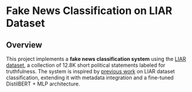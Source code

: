 # Fake News Classification on LIAR Dataset

## Overview
This project implements a **fake news classification system** using the [LIAR dataset](https://aclanthology.org/P17-2067.pdf), a collection of 12.8K short political statements labeled for truthfulness. 
The system is inspired by [previous work](https://github.com/moscatena/Fake-News-Classification?tab=readme-ov-file) on LIAR dataset classification, extending it with metadata integration and a fine-tuned DistilBERT + MLP architecture.
